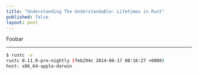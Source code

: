 ```yaml
---
title: "Understanding The Understandable: Lifetimes in Rust"
published: false
layout: post
---
```


Foobar

<div id="introduction"></div>

<script src="http://fb.me/react-with-addons-0.10.0.js"></script>
<script src="http://requirejs.org/docs/release/2.1.14/minified/require.js"></script>
<script src="/public/dist/app.js"></script>
<script>
  require(['app'])
</script>

---

```bash
$ rustc -v
rustc 0.11.0-pre-nightly (feb294c 2014-06-17 08:16:27 +0000)
host: x86_64-apple-darwin
```

